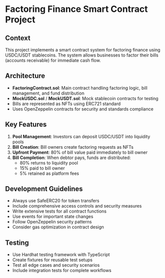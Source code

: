 <!-- Use this file to provide workspace-specific custom instructions to Copilot. For more details, visit https://code.visualstudio.com/docs/copilot/copilot-customization#_use-a-githubcopilotinstructionsmd-file -->

# Factoring Finance Smart Contract Project

## Context
This project implements a smart contract system for factoring finance using USDC/USDT stablecoins. The system allows businesses to factor their bills (accounts receivable) for immediate cash flow.

## Architecture
- **FactoringContract.sol**: Main contract handling factoring logic, bill management, and fund distribution
- **MockUSDC.sol** / **MockUSDT.sol**: Mock stablecoin contracts for testing
- Bills are represented as NFTs using ERC721 standard
- Uses OpenZeppelin contracts for security and standards compliance

## Key Features
1. **Pool Management**: Investors can deposit USDC/USDT into liquidity pools
2. **Bill Creation**: Bill owners create factoring requests as NFTs
3. **Upfront Payment**: 80% of bill value paid immediately to bill owner
4. **Bill Completion**: When debtor pays, funds are distributed:
   - 80% returns to liquidity pool
   - 15% paid to bill owner
   - 5% retained as platform fees

## Development Guidelines
- Always use SafeERC20 for token transfers
- Include comprehensive access controls and security measures
- Write extensive tests for all contract functions
- Use events for important state changes
- Follow OpenZeppelin security patterns
- Consider gas optimization in contract design

## Testing
- Use Hardhat testing framework with TypeScript
- Create fixtures for reusable test setups
- Test all edge cases and security scenarios
- Include integration tests for complete workflows
